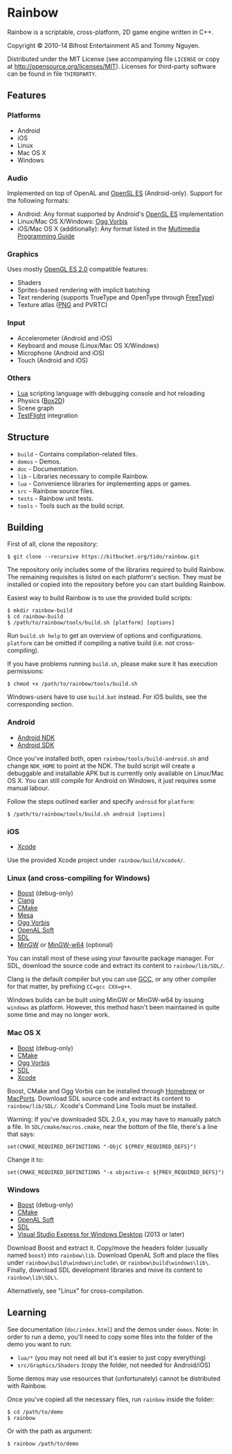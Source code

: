 # Rainbow

Rainbow is a scriptable, cross-platform, 2D game engine written in C++.

Copyright &copy; 2010-14 Bifrost Entertainment AS and Tommy Nguyen.

Distributed under the MIT License (see accompanying file `LICENSE` or copy at
http://opensource.org/licenses/MIT). Licenses for third-party software can be
found in file `THIRDPARTY`.

## Features

### Platforms

- Android
- iOS
- Linux
- Mac OS X
- Windows

### Audio

Implemented on top of OpenAL and [OpenSL ES](http://www.khronos.org/opensles/)
(Android-only). Support for the following formats:

- Android: Any format supported by Android's
  [OpenSL ES](http://www.khronos.org/opensles/) implementation
- Linux/Mac OS X/Windows: [Ogg Vorbis](http://www.vorbis.com/)
- iOS/Mac OS X (additionally): Any format listed in the
  [Multimedia Programming Guide](https://developer.apple.com/library/ios/documentation/AudioVideo/Conceptual/MultimediaPG/UsingAudio/UsingAudio.html#//apple_ref/doc/uid/TP40009767-CH2-SW33)

### Graphics

Uses mostly [OpenGL ES 2.0](http://www.khronos.org/opengles/2_X/) compatible
features:

- Shaders
- Sprites-based rendering with implicit batching
- Text rendering (supports TrueType and OpenType through
  [FreeType](http://www.freetype.org/))
- Texture atlas ([PNG](http://www.libpng.org/pub/png/) and PVRTC)

### Input

- Accelerometer (Android and iOS)
- Keyboard and mouse (Linux/Mac OS X/Windows)
- Microphone (Android and iOS)
- Touch (Android and iOS)

### Others

- [Lua](http://www.lua.org/) scripting language with debugging console and hot
  reloading
- Physics ([Box2D](http://box2d.org/))
- Scene graph
- [TestFlight](https://testflightapp.com/) integration

## Structure

- `build` - Contains compilation-related files.
- `demos` - Demos.
- `doc` - Documentation.
- `lib` - Libraries necessary to compile Rainbow.
- `lua` - Convenience libraries for implementing apps or games.
- `src` - Rainbow source files.
- `tests` - Rainbow unit tests.
- `tools` - Tools such as the build script.

## Building

First of all, clone the repository:

	$ git clone --recursive https://bitbucket.org/tido/rainbow.git

The repository only includes some of the libraries required to build Rainbow.
The remaining requisites is listed on each platform's section. They must be
installed or copied into the repository before you can start building Rainbow.

Easiest way to build Rainbow is to use the provided build scripts:

	$ mkdir rainbow-build
	$ cd rainbow-build
	$ /path/to/rainbow/tools/build.sh [platform] [options]

Run `build.sh help` to get an overview of options and configurations. `platform`
can be omitted if compiling a native build (i.e. not cross-compiling).

If you have problems running `build.sh`, please make sure it has execution
permissions:

	$ chmod +x /path/to/rainbow/tools/build.sh

Windows-users have to use `build.bat` instead. For iOS builds, see the
corresponding section.

### Android

- [Android NDK](http://developer.android.com/tools/sdk/ndk/)
- [Android SDK](http://developer.android.com/sdk/)

Once you've installed both, open `rainbow/tools/build-android.sh` and change
`NDK_HOME` to point at the NDK. The build script will create a debuggable and
installable APK but is currently only available on Linux/Mac OS X. You can still
compile for Android on Windows, it just requires some manual labour.

Follow the steps outlined earlier and specify `android` for `platform`:

	$ /path/to/rainbow/tools/build.sh android [options]

### iOS

- [Xcode](https://itunes.apple.com/no/app/xcode/id497799835?mt=12)

Use the provided Xcode project under `rainbow/build/xcode4/`.

### Linux (and cross-compiling for Windows)

- [Boost](http://www.boost.org/) (debug-only)
- [Clang](http://clang.llvm.org/)
- [CMake](http://www.cmake.org/)
- [Mesa](http://www.mesa3d.org/)
- [Ogg Vorbis](http://www.vorbis.com/)
- [OpenAL Soft](http://kcat.strangesoft.net/openal.html)
- [SDL](http://libsdl.org/)
- [MinGW](http://www.mingw.org/) or
  [MinGW-w64](http://mingw-w64.sourceforge.net/) (optional)

You can install most of these using your favourite package manager. For SDL,
download the source code and extract its content to `rainbow/lib/SDL/`.

Clang is the default compiler but you can use [GCC](http://gcc.gnu.org/), or any
other compiler for that matter, by prefixing `CC=gcc CXX=g++`.

Windows builds can be built using MinGW or MinGW-w64 by issuing `windows` as
platform. However, this method hasn't been maintained in quite some time and may
no longer work.

### Mac OS X

- [Boost](http://www.boost.org/) (debug-only)
- [CMake](http://www.cmake.org/)
- [Ogg Vorbis](http://www.vorbis.com/)
- [SDL](http://libsdl.org/)
- [Xcode](https://itunes.apple.com/no/app/xcode/id497799835?mt=12)

Boost, CMake and Ogg Vorbis can be installed through [Homebrew](http://brew.sh/)
or [MacPorts](http://www.macports.org/). Download SDL source code and extract
its content to `rainbow/lib/SDL/`. Xcode's Command Line Tools must be installed.

Warning: If you've downloaded SDL 2.0.x, you may have to manually patch a file.
In `SDL/cmake/macros.cmake`, near the bottom of the file, there's a line that
says:

	set(CMAKE_REQUIRED_DEFINITIONS "-ObjC ${PREV_REQUIRED_DEFS}")

Change it to:

	set(CMAKE_REQUIRED_DEFINITIONS "-x objective-c ${PREV_REQUIRED_DEFS}")

### Windows

- [Boost](http://www.boost.org/) (debug-only)
- [CMake](http://www.cmake.org/)
- [OpenAL Soft](http://kcat.strangesoft.net/openal.html)
- [SDL](http://libsdl.org/)
- [Visual Studio Express for Windows Desktop](http://microsoft.com/express/)
  (2013 or later)

Download Boost and extract it. Copy/move the headers folder (usually named
`boost`) into `rainbow\lib`. Download OpenAL Soft and place the files under
`rainbow\build\windows\include\` or `rainbow\build\windows\lib\`. Finally,
download SDL development libraries and move its content to `rainbow\lib\SDL\`.

Alternatively, see "Linux" for cross-compilation.

## Learning

See documentation (`doc/index.html`) and the demos under `demos`. Note: In order
to run a demo, you'll need to copy some files into the folder of the demo you
want to run:

- `lua/*` (you may not need all but it's easier to just copy everything)
- `src/Graphics/Shaders` (copy the folder, not needed for Android/iOS)

Some demos may use resources that (unfortunately) cannot be distributed with
Rainbow.

Once you've copied all the necessary files, run `rainbow` inside the folder:

	$ cd /path/to/demo
	$ rainbow

Or with the path as argument:

	$ rainbow /path/to/demo
